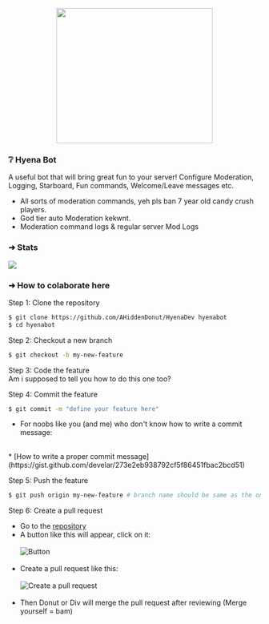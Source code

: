 <p align="center">
    <img src="https://hyenabot.xyz/images/logo.png" width="311.25" height="270"/>
</p>

### **❔ Hyena Bot**
A useful bot that will bring great fun to your server! Configure Moderation, Logging, Starboard, Fun commands, Welcome/Leave messages etc.

* All sorts of moderation commands, yeh pls ban 7 year old candy crush players.
* God tier auto Moderation kekwnt.
* Moderation command logs & regular server Mod Logs

### ➜ Stats

[![](https://top.gg/api/widget/790892810243932160.svg)](https://top.gg/bot/790892810243932160) 

### ➜ How to colaborate here

Step 1: Clone the repository
```sh
$ git clone https://github.com/AHiddenDonut/HyenaDev hyenabot
$ cd hyenabot
```

Step 2: Checkout a new branch 
```sh
$ git checkout -b my-new-feature
```

Step 3: Code the feature
<br/>
Am i supposed to tell you how to do this one too?

Step 4: Commit the feature
```sh
$ git commit -m "define your feature here"
```
* For noobs like you (and me) who don't know how to write a commit message:
<br/>
* [How to write a proper commit message](https://gist.github.com/develar/273e2eb938792cf5f86451fbac2bcd51)

Step 5: Push the feature
```sh
$ git push origin my-new-feature # branch name should be same as the one you checked out
```

Step 6: Create a pull request
* Go to the [repository](https://github.com/AHiddenDonut/HyenaDev)
* A button like this will appear, click on it:
<br/><br/>
![Button](https://i.ibb.co/jhQNdYX/Screenshot-2021-07-30-at-2-45-15-PM.png)
<br/><br/>
* Create a pull request like this:
<br/><br/>
![Create a pull request](https://i.ibb.co/4WSCYnZ/Screenshot-2021-07-30-at-2-45-43-PM.png)
<br/><br/>
* Then Donut or Div will merge the pull request after reviewing (Merge yourself = bam)
